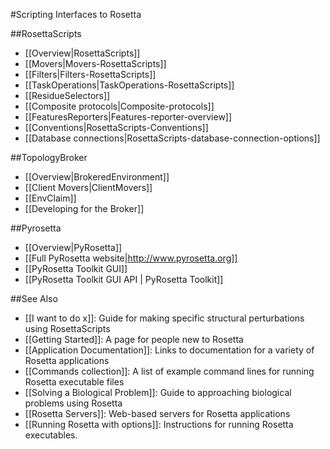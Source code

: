 #Scripting Interfaces to Rosetta

##RosettaScripts
 
* [[Overview|RosettaScripts]]
* [[Movers|Movers-RosettaScripts]]
* [[Filters|Filters-RosettaScripts]]
* [[TaskOperations|TaskOperations-RosettaScripts]]
* [[ResidueSelectors]]
* [[Composite protocols|Composite-protocols]]
* [[FeaturesReporters|Features-reporter-overview]]
* [[Conventions|RosettaScripts-Conventions]]
* [[Database connections|RosettaScripts-database-connection-options]]

##TopologyBroker

* [[Overview|BrokeredEnvironment]]
* [[Client Movers|ClientMovers]]
* [[EnvClaim]]
* [[Developing for the Broker]]

##Pyrosetta

* [[Overview|PyRosetta]]
* [[Full PyRosetta website|http://www.pyrosetta.org]]
* [[PyRosetta Toolkit GUI]]
* [[PyRosetta Toolkit GUI API | PyRosetta Toolkit]]

##See Also

* [[I want to do x]]: Guide for making specific structural perturbations using RosettaScripts
* [[Getting Started]]: A page for people new to Rosetta
* [[Application Documentation]]: Links to documentation for a variety of Rosetta applications
* [[Commands collection]]: A list of example command lines for running Rosetta executable files
* [[Solving a Biological Problem]]: Guide to approaching biological problems using Rosetta
* [[Rosetta Servers]]: Web-based servers for Rosetta applications
* [[Running Rosetta with options]]: Instructions for running Rosetta executables.